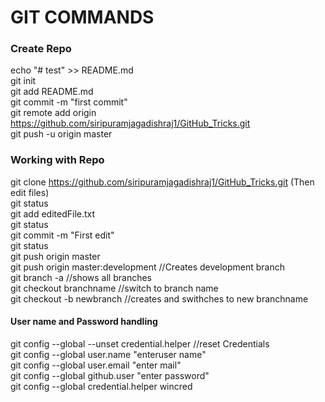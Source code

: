# GIT COMMANDS
### Create Repo
echo "# test" >> README.md <br/>
git init <br/>
git add README.md <br/>
git commit -m "first commit" <br/>
git remote add origin https://github.com/siripuramjagadishraj1/GitHub_Tricks.git <br/>
git push -u origin master <br/>

### Working with Repo
git clone https://github.com/siripuramjagadishraj1/GitHub_Tricks.git (Then edit files) <br/>
git status <br/>
git add editedFile.txt <br/>
git status <br/>
git commit -m "First edit" <br/>
git status <br/>
git push origin master <br/>
git push origin master:development //Creates development branch <br/>
git branch -a  //shows all branches <br/>
git checkout branchname //switch to branch name <br/>
git checkout -b newbranch //creates and swithches to new branchname <br/>

#### User name and Password handling <br/>
git config --global --unset credential.helper  //reset Credentials <br/>
git config --global user.name "enteruser name" <br/>
git config --global user.email  "enter mail" <br/>
git config --global github.user  "enter password" <br/>
git config --global credential.helper wincred <br/>
